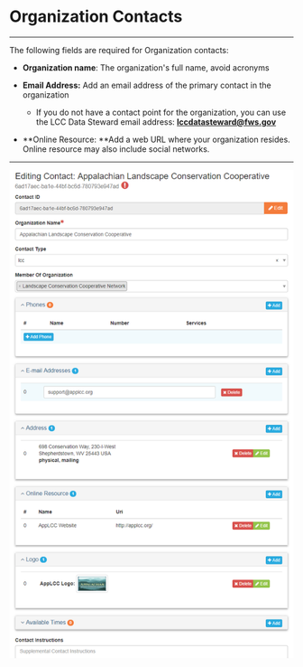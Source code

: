 # Organization Contacts

---

The following fields are required for Organization contacts:

* **Organization name**: The organization's full name, avoid acronyms

* **Email Address:** Add an email address of the primary contact in the organization

  * If you do not have a contact point for the organization, you can use the LCC Data Steward email address: **lccdatasteward@fws.gov**

* **Online Resource: **Add a web URL where your organization resides. Online resource may also include social networks.

---

![](/assets/organization_contact_page.png)

